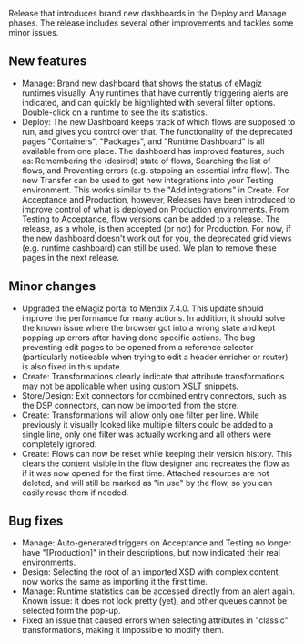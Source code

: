 Release that introduces brand new dashboards in the Deploy and Manage phases. The release includes several other improvements and tackles some minor issues.
## New features
- Manage: Brand new dashboard that shows the status of eMagiz runtimes visually. Any runtimes that have currently triggering alerts are indicated, and can quickly be highlighted with several filter options. Double-click on a runtime to see the its statistics.
- Deploy: The new Dashboard keeps track of which flows are supposed to run, and gives you control over that. The functionality of the deprecated pages "Containers", "Packages", and "Runtime Dashboard" is all available from one place. The dashboard has improved features, such as: Remembering the (desired) state of flows, Searching the list of flows, and Preventing errors (e.g. stopping an essential infra flow). The new Transfer can be used to get new integrations into your Testing environment. This works similar to the "Add integrations" in Create. For Acceptance and Production, however, Releases have been introduced to improve control of what is deployed on Production environments. From Testing to Acceptance, flow versions can be added to a release. The release, as a whole, is then accepted (or not) for Production. For now, if the new dashboard doesn't work out for you, the deprecated grid views (e.g. runtime dashboard) can still be used. We plan to remove these pages in the next release.
## Minor changes
- Upgraded the eMagiz portal to Mendix 7.4.0. This update should improve the performance for many actions. In addition, it should solve the known issue where the browser got into a wrong state and kept popping up errors after having done specific actions. The bug preventing edit pages to be opened from a reference selector (particularly noticeable when trying to edit a header enricher or router) is also fixed in this update.
- Create: Transformations clearly indicate that attribute transformations may not be applicable when using custom XSLT snippets.
- Store/Design: Exit connectors for combined entry connectors, such as the DSP connectors, can now be imported from the store.
- Create: Transformations will allow only one filter per line. While previously it visually looked like multiple filters could be added to a single line, only one filter was actually working and all others were completely ignored.
- Create: Flows can now be reset while keeping their version history. This clears the content visible in the flow designer and recreates the flow as if it was now opened for the first time. Attached resources are not deleted, and will still be marked as "in use" by the flow, so you can easily reuse them if needed.
## Bug fixes
- Manage: Auto-generated triggers on Acceptance and Testing no longer have "[Production]" in their descriptions, but now indicated their real environments.
- Design: Selecting the root of an imported XSD with complex content, now works the same as importing it the first time.
- Manage: Runtime statistics can be accessed directly from an alert again. Known issue: it does not look pretty (yet), and other queues cannot be selected form the pop-up.
- Fixed an issue that caused errors when selecting attributes in "classic" transformations, making it impossible to modify them.
